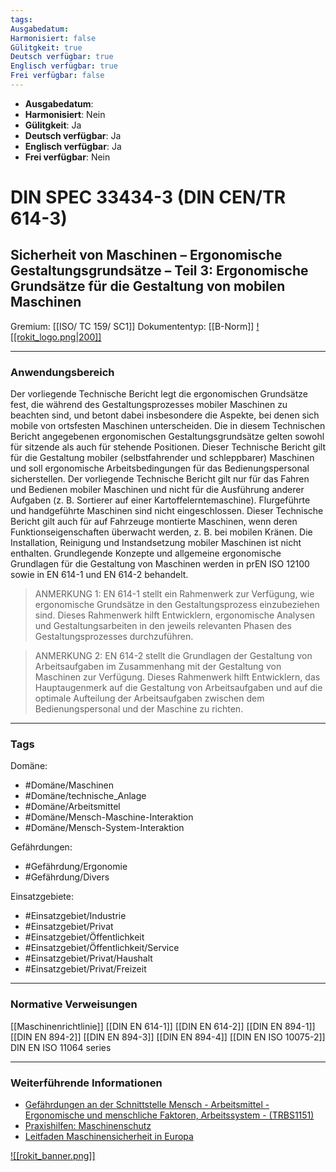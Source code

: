 ```yaml
---
tags:
Ausgabedatum: 
Harmonisiert: false
Gülitgkeit: true
Deutsch verfügbar: true
Englisch verfügbar: true
Frei verfügbar: false
---
```


- **Ausgabedatum**:
- **Harmonisiert**: Nein
- **Gülitgkeit**: Ja
- **Deutsch verfügbar**: Ja
- **Englisch verfügbar**: Ja
- **Frei verfügbar**: Nein

# DIN SPEC 33434-3 (DIN CEN/TR 614-3)
## Sicherheit von Maschinen – Ergonomische Gestaltungsgrundsätze – Teil 3: Ergonomische Grundsätze für die Gestaltung von mobilen Maschinen

Gremium: [[ISO/ TC 159/ SC1]]
Dokumententyp: [[B-Norm]]
[![[rokit_logo.png|200]]](https://public-robots.de/)

***
### Anwendungsbereich
Der vorliegende Technische Bericht legt die ergonomischen Grundsätze fest, die während des Gestaltungsprozesses mobiler Maschinen zu beachten sind, und betont dabei insbesondere die Aspekte, bei denen sich mobile von ortsfesten Maschinen unterscheiden.
Die in diesem Technischen Bericht angegebenen ergonomischen Gestaltungsgrundsätze gelten sowohl für sitzende als auch für stehende Positionen.
Dieser Technische Bericht gilt für die Gestaltung mobiler (selbstfahrender und schleppbarer) Maschinen und soll ergonomische Arbeitsbedingungen für das Bedienungspersonal sicherstellen.
Der vorliegende Technische Bericht gilt nur für das Fahren und Bedienen mobiler Maschinen und nicht für die Ausführung anderer Aufgaben (z. B. Sortierer auf einer Kartoffelerntemaschine). Flurgeführte und handgeführte Maschinen sind nicht eingeschlossen. Dieser Technische Bericht gilt auch für auf Fahrzeuge montierte Maschinen, wenn deren Funktionseigenschaften überwacht werden, z. B. bei mobilen Kränen.
Die Installation, Reinigung und Instandsetzung mobiler Maschinen ist nicht enthalten.
Grundlegende Konzepte und allgemeine ergonomische Grundlagen für die Gestaltung von Maschinen werden in prEN ISO 12100 sowie in EN 614-1 und EN 614-2 behandelt.

> ANMERKUNG 1: EN 614-1 stellt ein Rahmenwerk zur Verfügung, wie ergonomische Grundsätze in den Gestaltungsprozess einzubeziehen sind. Dieses Rahmenwerk hilft Entwicklern, ergonomische Analysen und Gestaltungsarbeiten in den jeweils relevanten Phasen des Gestaltungsprozesses durchzuführen.

> ANMERKUNG 2: EN 614-2 stellt die Grundlagen der Gestaltung von Arbeitsaufgaben im Zusammenhang mit der Gestaltung von Maschinen zur Verfügung. Dieses Rahmenwerk hilft Entwicklern, das Hauptaugenmerk auf die Gestaltung von Arbeitsaufgaben und auf die optimale Aufteilung der Arbeitsaufgaben zwischen dem Bedienungspersonal und der Maschine zu richten.

***
### Tags

Domäne:
- #Domäne/Maschinen 
- #Domäne/technische_Anlage
- #Domäne/Arbeitsmittel
- #Domäne/Mensch-Maschine-Interaktion
- #Domäne/Mensch-System-Interaktion

Gefährdungen:
- #Gefährdung/Ergonomie 
- #Gefährdung/Divers 

Einsatzgebiete:
- #Einsatzgebiet/Industrie 
- #Einsatzgebiet/Privat 
- #Einsatzgebiet/Öffentlichkeit 
- #Einsatzgebiet/Öffentlichkeit/Service
- #Einsatzgebiet/Privat/Haushalt
- #Einsatzgebiet/Privat/Freizeit

***
### Normative Verweisungen
[[Maschinenrichtlinie]]
[[DIN EN 614-1]]
[[DIN EN 614-2]]
[[DIN EN 894-1]]
[[DIN EN 894-2]]
[[DIN EN 894-3]]
[[DIN EN 894-4]]
[[DIN EN ISO 10075-2]]
DIN EN ISO 11064 series

***
### Weiterführende Informationen

- [Gefährdungen an der Schnittstelle Mensch - Arbeitsmittel - Ergonomische und menschliche Faktoren, Arbeitssystem - (TRBS1151)](https://www.baua.de/DE/Angebote/Regelwerk/TRBS/TRBS-1151) 
- [Praxishilfen: Maschinenschutz](https://www.dguv.de/ifa/praxishilfen/praxishilfen-maschinenschutz/index.jsp)
- [Leitfaden Maschinensicherheit in Europa](https://www.dinmedia.de/de/publikation/leitfaden-maschinensicherheit/3715398)

[![[rokit_banner.png]]](https://public-robots.de/)
